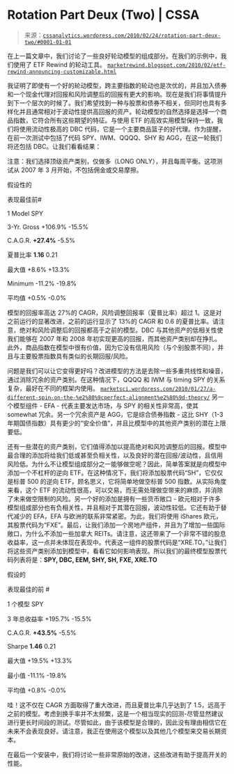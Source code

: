 <!--yml

category: 未分类

date: 2024-05-12 18:35:15

-->

# Rotation Part Deux (Two) | CSSA

> 来源：[`cssanalytics.wordpress.com/2010/02/24/rotation-part-deux-two/#0001-01-01`](https://cssanalytics.wordpress.com/2010/02/24/rotation-part-deux-two/#0001-01-01)

在上一篇文章中，我们讨论了一些良好轮动模型的组成部分。在我们的示例中，我们使用了 ETF Rewind 的轮动工具。 [`marketrewind.blogspot.com/2010/02/etf-rewind-announcing-customizable.html`](http://marketrewind.blogspot.com/2010/02/etf-rewind-announcing-customizable.html)

我证明了即使有一个好的轮动模型，跨主要指数的轮动也是次优的，并且加入债券和一个现金代理对回报和风险调整后的回报有更大的影响。现在是我们将事情提升到下一个层次的时候了。我们希望找到一种与股票和债券不相关，但同时也具有多样化并且通常相对于波动性提供高回报的资产。轮动模型的自然选择是选择一个商品指数，它符合所有这些期望的特征。与使用 ETF 的高效实用模型保持一致，我们将使用流动性极高的 DBC 代码，它是一个主要商品篮子的好代理。作为提醒，在前一次测试中包括了代码 SPY、IWM、QQQQ、SHY 和 AGG，在这一轮我们将还包括 DBC。让我们看看结果：

注意：我们选择顶级资产类别，仅做多（LONG ONLY），并且每周平衡。这项测试从 2007 年 3 月开始，不包括佣金或交易摩擦。

假设性的

表现最佳前#

1 Model SPY

3-Yr. Gross +106.9% -15.5%

C.A.G.R. **+27.4%** -5.5%

夏普比率 **1.16** 0.21

最大值 +8.6% +13.3%

Minimum -11.2% -19.8%

平均值 +0.5% -0.0%

模型的回报率高达 27%的 CAGR，风险调整回报率（夏普比率）超过 1。这是对之前运行的显著改进，之前的运行显示了 13%的 CAGR 和 0.6 的夏普比率。请注意，绝对和风险调整后的回报都高于之前的模型。DBC 与其他资产的低相关性使我们能够在 2007 年和 2008 年初实现更高的回报，而其他资产类别却在挣扎。此外，商品指数在模型中很有价值，因为它没有信用风险（与个别股票不同），并且与主要股票指数具有类似的长期回报/风险。

问题是我们可以让它变得更好吗？改进模型的方法是去除一些多重共线性和噪音，通过消除冗余的资产类别。在这种情况下，QQQQ 和 IWM 与 timing SPY 的关系复杂，最好在不同的框架内使用。 [`marketsci.wordpress.com/2010/01/27/a-different-spin-on-the-%e2%80%9cperfect-alignment%e2%80%9d-theory/`](http://marketsci.wordpress.com/2010/01/27/a-different-spin-on-the-%e2%80%9cperfect-alignment%e2%80%9d-theory/) 另一个模型组件 - EFA - 代表主要发达市场，与 SPY 的相关性非常高，使其 somewhat 冗余。另一个冗余资产是 AGG，它是综合债券指数 - 这比 SHY（1-3 年期国债指数）具有更少的“安全价值”，并且比模型中的其他资产类别的潜在上限要低。

还有一些潜在的资产类别，它们值得添加以提高绝对和风险调整后的回报。模型中最合理的添加将给我们低或甚至负相关性，以及良好的潜在回报/波动性，且信用风险低。为什么不让模型组成部分之一能够做空呢？因此，简单答案就是向模型中添加一个不杠杆的逆向 ETF。在这种情况下，我们将添加股票代码“SH”，它仅仅是标普 500 的逆向 ETF，顾名思义，它将简单地做空标普 500 指数。从实际角度来看，这个 ETF 的流动性很高，可以交易，而无需处理做空带来的麻烦，并消除了未来做空限制的风险。另一个好的添加是拥有一些货币敞口 - 欧元相对于许多模型组成部分也有负相关性，并且相对于其潜在回报，波动性较低。它还有助于替代减少的 EFA，EFA 与欧洲的联系非常紧密。为此，我们将使用 iShares 欧元，其股票代码为“FXE”。最后，让我们添加一个房地产组件，并且为了增加一些国际敞口，为什么不添加一些加拿大 REITs。请注意，这还带来了一个非常不错的股息收益率，这一点并未体现在表现中。代表这一组件的股票代码是“XRE.TO。”让我们将这些资产类别添加到模型中，看看它如何影响表现。所以我们的最终模型股票代码列表将是：**SPY, **DBC**, EEM, SHY, SH, FXE, XRE.TO**

假设的

表现最佳的前 #

1 个模型 SPY

3 年总收益率 +195.7% -15.5%

C.A.G.R. **+43.5%** -5.5%

Sharpe **1.46** 0.21

最大值 +19.5% +13.3%

最小值 -11.1% -19.8%

平均值 +0.8% -0.0%

哇！这不仅在 CAGR 方面取得了重大改进，而且夏普比率几乎达到了 1.5，远高于之前的模型。考虑到换手率并不太频繁，这是一个相当现实的回测-尽管显然建议进行更长时间段的测试。尽管如此，由于该模型是合理的，因此没有理由相信它在未来不会表现良好。请注意，我正在使用这个模型以及其他几个模型来交易长期资本。

在最后一个安装中，我们将讨论一些非常原始的改进，这些改进有助于提高开关的性能。

